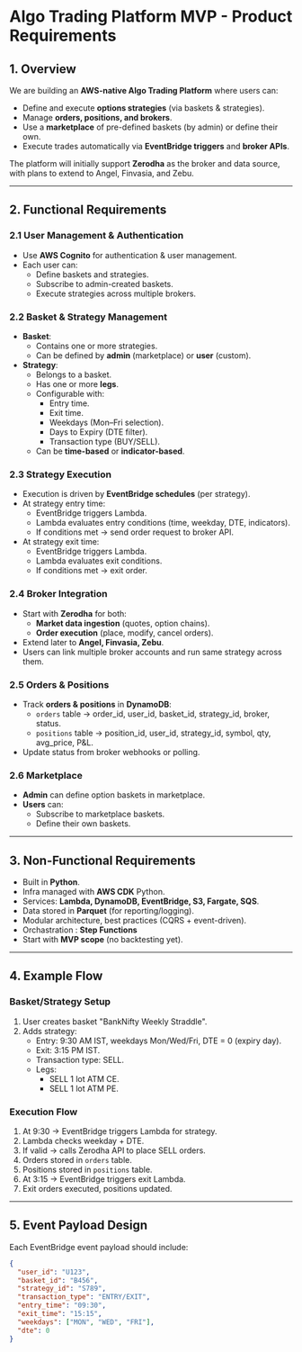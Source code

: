 # Algo Trading Platform MVP - Product Requirements

## 1. Overview
We are building an **AWS-native Algo Trading Platform** where users can:
- Define and execute **options strategies** (via baskets & strategies).
- Manage **orders, positions, and brokers**.
- Use a **marketplace** of pre-defined baskets (by admin) or define their own.
- Execute trades automatically via **EventBridge triggers** and **broker APIs**.

The platform will initially support **Zerodha** as the broker and data source, with plans to extend to Angel, Finvasia, and Zebu.

---

## 2. Functional Requirements

### 2.1 User Management & Authentication
- Use **AWS Cognito** for authentication & user management.
- Each user can:
    - Define baskets and strategies.
    - Subscribe to admin-created baskets.
    - Execute strategies across multiple brokers.

### 2.2 Basket & Strategy Management
- **Basket**:
    - Contains one or more strategies.
    - Can be defined by **admin** (marketplace) or **user** (custom).
- **Strategy**:
    - Belongs to a basket.
    - Has one or more **legs**.
    - Configurable with:
        - Entry time.
        - Exit time.
        - Weekdays (Mon–Fri selection).
        - Days to Expiry (DTE filter).
        - Transaction type (BUY/SELL).
    - Can be **time-based** or **indicator-based**.

### 2.3 Strategy Execution
- Execution is driven by **EventBridge schedules** (per strategy).
- At strategy entry time:
    - EventBridge triggers Lambda.
    - Lambda evaluates entry conditions (time, weekday, DTE, indicators).
    - If conditions met → send order request to broker API.
- At strategy exit time:
    - EventBridge triggers Lambda.
    - Lambda evaluates exit conditions.
    - If conditions met → exit order.

### 2.4 Broker Integration
- Start with **Zerodha** for both:
    - **Market data ingestion** (quotes, option chains).
    - **Order execution** (place, modify, cancel orders).
- Extend later to **Angel, Finvasia, Zebu**.
- Users can link multiple broker accounts and run same strategy across them.

### 2.5 Orders & Positions
- Track **orders & positions** in **DynamoDB**:
    - `orders` table → order_id, user_id, basket_id, strategy_id, broker, status.
    - `positions` table → position_id, user_id, strategy_id, symbol, qty, avg_price, P&L.
- Update status from broker webhooks or polling.

### 2.6 Marketplace
- **Admin** can define option baskets in marketplace.
- **Users** can:
    - Subscribe to marketplace baskets.
    - Define their own baskets.

---

## 3. Non-Functional Requirements
- Built in **Python**.
- Infra managed with **AWS CDK** Python.
- Services: **Lambda, DynamoDB, EventBridge, S3, Fargate, SQS**.
- Data stored in **Parquet** (for reporting/logging).
- Modular architecture, best practices (CQRS + event-driven).
- Orchastration : **Step Functions**
- Start with **MVP scope** (no backtesting yet).

---

## 4. Example Flow

### Basket/Strategy Setup
1. User creates basket "BankNifty Weekly Straddle".
2. Adds strategy:
    - Entry: 9:30 AM IST, weekdays Mon/Wed/Fri, DTE = 0 (expiry day).
    - Exit: 3:15 PM IST.
    - Transaction type: SELL.
    - Legs:
        - SELL 1 lot ATM CE.
        - SELL 1 lot ATM PE.

### Execution Flow
1. At 9:30 → EventBridge triggers Lambda for strategy.
2. Lambda checks weekday + DTE.
3. If valid → calls Zerodha API to place SELL orders.
4. Orders stored in `orders` table.
5. Positions stored in `positions` table.
6. At 3:15 → EventBridge triggers exit Lambda.
7. Exit orders executed, positions updated.

---

## 5. Event Payload Design

Each EventBridge event payload should include:
```json
{
  "user_id": "U123",
  "basket_id": "B456",
  "strategy_id": "S789",
  "transaction_type": "ENTRY/EXIT",
  "entry_time": "09:30",
  "exit_time": "15:15",
  "weekdays": ["MON", "WED", "FRI"],
  "dte": 0
}
